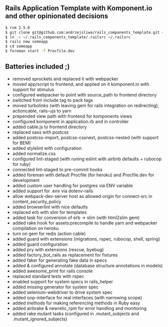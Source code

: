 ## Rails Application Template with Komponent.io and other opinionated decisions

```bash
$ rvm 2.5.0
$ git clone git@github.com:andrzejsliwa/rails_components_template.git ~/.rails_components_template
$ ln -s ~/.rails_components_template/.railsrc ~/.railsrc
$ rails new someapp
$ cd someapp
$ foreman start -f Procfile.dev  
```
## Batteries included ;)

* removed sprockets and replaced it with webpacker
* moved app/script to frontend, and applied on it komponent.io with support for stimulus
* configured webpacker to point with source_path to frontend directory
* switched from include tag to pack tags
* moved turbolinks (with leaving gem for rails integration on redirecting), actioncable, rails-ujs to yarn
* prepended view path with frontend for komponents views 
* configured komponent in application.rb and in controller
* added cable.js to frontend directory
* replaced sass with postcss
* added postcss-import, postcss-cssnext, postcss-nested (with support for BEM)
* added stylelint with configuration
* added normalize.css
* configured lint-staged (with runing eslint with airbnb defaults + rubocop for ruby)
* connected lint-staged to pre-commit hooks
* added foreman with default Procfile (for heroku) and Procfile.dev for development
* added custom user handling for postgres via ENV variable
* added support for .env via dotenv-rails
* allow webpack-dev-server host as allowed origin for connect-src in content_security_policy
* added browserlint with nice defaults
* replaced erb with slim for templates
* added task for conversion of erb -> slim (with html2slim gem)
* added rake hook for assets:precompile to handle yarn and webpacker compilation on heroku
* turn on gem for redis (action cable)
* added guard with extensions (migrations, rspec, rubocop, shell, spring)
* added guard configuration
* added pry with extensions (rescue, byebug)
* added factory_bot_rails as replacement for fixtures
* added faker for generating fake data in specs
* added & configured annotate (database structure annotations in models)
* added awesome_print for rails console
* replaced standard tests with rspec
* enabled support for system specs in rails_helper
* added missing generator for system spec
* added selenium-webdriver to drive system spec
* added oop-interface for real interfaces (with narrowing scope)
* added methods for making referencing methods in Ruby easy 
* added airbrake & newrelic_rpm for error handling and monitoring
* added rake mutant tasks (configured in .mutant_subjects and .mutant_ignored_subjects)

